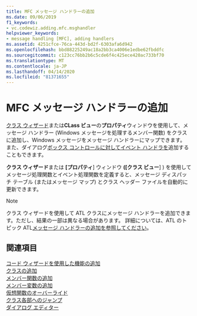 ```yaml
---
title: MFC メッセージ ハンドラーの追加
ms.date: 09/06/2019
f1_keywords:
- vc.codewiz.adding.mfc.msghandler
helpviewer_keywords:
- message handling [MFC], adding handlers
ms.assetid: 4251cfce-76ca-443d-bd2f-6303afa6d942
ms.openlocfilehash: bbd88225249ac18a2bb3ca4006e1edbe62fbddfc
ms.sourcegitcommit: c123cc76bb2b6c5cde6f4c425ece420ac733bf70
ms.translationtype: MT
ms.contentlocale: ja-JP
ms.lasthandoff: 04/14/2020
ms.locfileid: "81371655"
---
```

# <a name="adding-an-mfc-message-handler"></a>MFC メッセージ ハンドラーの追加

[クラス ウィザード](mfc-class-wizard.md)または**CLass ビュー**の**プロパティ**ウィンドウを使用して、メッセージ ハンドラー (Windows メッセージを処理するメンバー関数) をクラスに追加し、Windows メッセージをメッセージ ハンドラーにマップできます。 また、ダイアログ[ボックス コントロールに対してイベント ハンドラを](../../windows/adding-event-handlers-for-dialog-box-controls.md)追加することもできます。

**クラス ウィザード**または **[プロパティ**] ウィンドウ **([クラス ビュー**] ) を使用してメッセージ処理関数とイベント処理関数を定義すると、メッセージ ディスパッチ テーブル (またはメッセージ マップ) とクラス ヘッダー ファイルを自動的に更新できます。

> [!NOTE]
> クラス ウィザードを使用して ATL クラスにメッセージ ハンドラーを追加できます。ただし、結果の一部は異なる場合があります。 詳細については、ATL のトピック ATL[メッセージ ハンドラーの追加を参照してください](../../atl/adding-an-atl-message-handler.md)。

## <a name="see-also"></a>関連項目

[コード ウィザードを使用した機能の追加](../../ide/adding-functionality-with-code-wizards-cpp.md)<br/>
[クラスの追加](../../ide/adding-a-class-visual-cpp.md)<br/>
[メンバー関数の追加](../../ide/adding-a-member-function-visual-cpp.md)<br/>
[メンバー変数の追加](../../ide/adding-a-member-variable-visual-cpp.md)<br/>
[仮想関数のオーバーライド](../../ide/overriding-a-virtual-function-visual-cpp.md)<br/>
[クラス各部へのジャンプ](../../ide/navigate-code-cpp.md)<br/>
[ダイアログ エディター](../../windows/dialog-editor.md)
